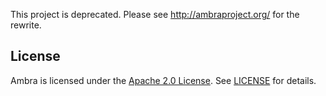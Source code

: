 This project is deprecated. Please see http://ambraproject.org/ for the rewrite.

## License
Ambra is licensed under the [Apache 2.0 License](http://www.apache.org/licenses/LICENSE-2.0.html). See [LICENSE](https://github.com/PLOS/ambra/blob/master/LICENSE.md) for details.
